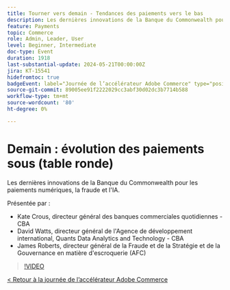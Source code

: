 ```yaml
---
title: Tourner vers demain - Tendances des paiements vers le bas
description: Les dernières innovations de la Banque du Commonwealth pour les paiements numériques, la fraude et l'IA.
feature: Payments
topic: Commerce
role: Admin, Leader, User
level: Beginner, Intermediate
doc-type: Event
duration: 1918
last-substantial-update: 2024-05-21T00:00:00Z
jira: KT-15541
hidefromtoc: true
badgeEvent: label="Journée de l’accélérateur Adobe Commerce" type="positive" url="https://experienceleague.adobe.com/en/docs/events/apac-commerce-recordings/2024/overview"
source-git-commit: 89005ee91f2222029cc3abf30d02dc3b7714b588
workflow-type: tm+mt
source-wordcount: '80'
ht-degree: 0%

---
```



# Demain : évolution des paiements sous (table ronde)

Les dernières innovations de la Banque du Commonwealth pour les paiements numériques, la fraude et l&#39;IA.

Présentée par :

+ Kate Crous, directeur général des banques commerciales quotidiennes - CBA
+ David Watts, directeur général de l&#39;Agence de développement international, Quants Data Analytics and Technology - CBA
+ James Roberts, directeur général de la Fraude et de la Stratégie et de la Gouvernance en matière d&#39;escroquerie (AFC)

>[!VIDEO](https://video.tv.adobe.com/v/3429268/?learn=on)

[&lt; Retour à la journée de l’accélérateur Adobe Commerce](./overview.md)
